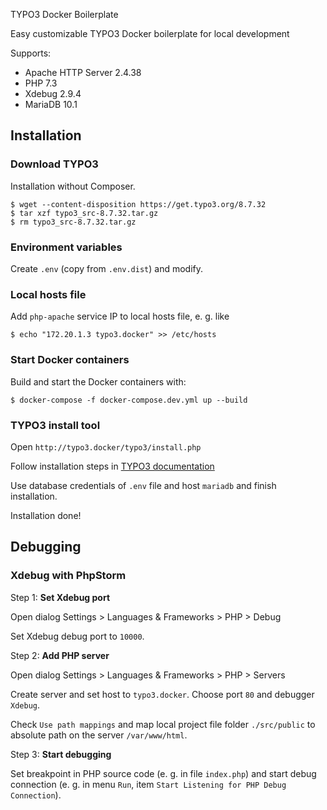 TYPO3 Docker Boilerplate

Easy customizable TYPO3 Docker boilerplate for local development

Supports:

* Apache HTTP Server 2.4.38
* PHP 7.3
* Xdebug 2.9.4
* MariaDB 10.1

## Installation

### Download TYPO3

Installation without Composer.

```shell script
$ wget --content-disposition https://get.typo3.org/8.7.32
$ tar xzf typo3_src-8.7.32.tar.gz
$ rm typo3_src-8.7.32.tar.gz
```

### Environment variables

Create `.env` (copy from `.env.dist`) and modify.

### Local hosts file

Add `php-apache` service IP to local hosts file, e. g. like

```shell script
$ echo "172.20.1.3 typo3.docker" >> /etc/hosts
```

### Start Docker containers

Build and start the Docker containers with:

```shell script
$ docker-compose -f docker-compose.dev.yml up --build
```

### TYPO3 install tool

Open `http://typo3.docker/typo3/install.php`

Follow installation steps in [TYPO3 documentation](https://docs.typo3.org/m/typo3/guide-installation/master/en-us/QuickInstall/TheInstallTool/Index.html)

Use database credentials of `.env` file and host `mariadb` and finish installation.

Installation done!

## Debugging

### Xdebug with PhpStorm

Step 1: __Set Xdebug port__

Open dialog Settings > Languages & Frameworks > PHP > Debug

Set Xdebug debug port to `10000`.

Step 2: __Add PHP server__

Open dialog Settings > Languages & Frameworks > PHP > Servers

Create server and set host to `typo3.docker`. Choose port `80` and debugger `Xdebug`.

Check `Use path mappings` and map local project file folder `./src/public` to absolute path on the server `/var/www/html`.

Step 3: __Start debugging__

Set breakpoint in PHP source code (e. g. in file `index.php`) and start debug connection (e. g. in menu `Run`, item `Start Listening for PHP Debug Connection`).

